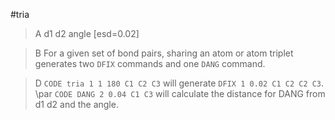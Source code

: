 #tria

>A d1 d2 angle [esd=0.02]

>B For a given set of bond pairs, sharing an atom or atom triplet generates two `DFIX` commands and one `DANG` command.

>D `CODE tria 1 1 180 C1 C2 C3` will generate `DFIX 1 0.02 C1 C2 C2 C3`.
\par
`CODE DANG 2 0.04 C1 C3` will calculate the distance for DANG from d1 d2 and the angle.
